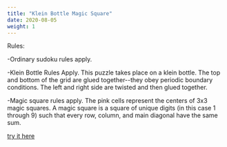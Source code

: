 ```yaml
---
title: "Klein Bottle Magic Square"
date: 2020-08-05
weight: 1
---
```

Rules:

-Ordinary sudoku rules apply.

-Klein Bottle Rules Apply. This puzzle takes place on a klein bottle. The top and bottom of the grid are glued together--they obey periodic boundary conditions. The left and right side are twisted and then glued together.

-Magic square rules apply. The pink cells represent the centers of 3x3 magic squares. A magic square is a square of unique digits (in this case 1 through 9) such that every row, column, and main diagonal have the same sum.

<a href="https://app.crackingthecryptic.com/g5rragh8j0">try it here</a>
